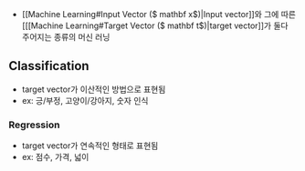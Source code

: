 - [[Machine Learning#Input Vector ($ mathbf x$)|Input vector]]와 그에 따른 [[[Machine Learning#Target Vector ($ mathbf t$)|target vector]]가 둘다 주어지는 종류의 머신 러닝

## Classification
- target vector가 이산적인 방법으로 표현됨
- ex: 긍/부정, 고양이/강아지, 숫자 인식
### Regression
- target vector가 연속적인 형태로 표현됨
- ex: 점수, 가격, 넓이
